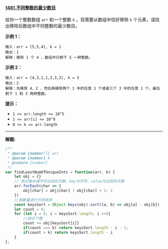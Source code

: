 #### [1481.不同整数的最少数目](https://leetcode-cn.com/problems/least-number-of-unique-integers-after-k-removals/)

给你一个整数数组 `arr` 和一个整数 `k` 。现需要从数组中恰好移除 `k` 个元素，请找出移除后数组中不同整数的最少数目。



 

**示例 1：**

```
输入：arr = [5,5,4], k = 1
输出：1
解释：移除 1 个 4 ，数组中只剩下 5 一种整数。
```

**示例 2：**

```
输入：arr = [4,3,1,1,3,3,2], k = 3
输出：2
解释：先移除 4、2 ，然后再移除两个 1 中的任意 1 个或者三个 3 中的任意 1 个，最后剩下 1 和 3 两种整数。
```

 

**提示：**

- `1 <= arr.length <= 10^5`
- `1 <= arr[i] <= 10^9`
- `0 <= k <= arr.length`

------

**解题:**

```js
/**
 * @param {number[]} arr
 * @param {number} k
 * @return {number}
 */
var findLeastNumOfUniqueInts = function(arr, k) {
    let obj = {}
    // 用对象存储字符出现的次数，key为字符，value为出现的次数
    arr.forEach(char => {
        obj[char] = obj[char] ? obj[char] + 1: 1
    })
    //按数量进行升序排序
    const keysSort = Object.keys(obj).sort((a, b) => obj[a] - obj[b])
    let count = 0;
    for (let i = 0; i < keysSort.length; i ++){
        //统计个数
        count += obj[keysSort[i]]
        if(count === k) return keysSort.length - i - 1;
        if(count > k) return keysSort.length - i
    }
};
```

